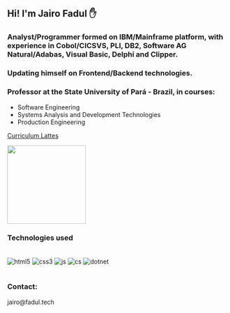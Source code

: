 
## Hi! I'm Jairo Fadul ✋

### Analyst/Programmer formed on IBM/Mainframe platform, with experience in Cobol/CICSVS, PLI, DB2, Software AG Natural/Adabas, Visual Basic, Delphi and Clipper.
### Updating himself on Frontend/Backend technologies.
### Professor at the State University of Pará - Brazil, in courses:
* Software Engineering
* Systems Analysis and Development Technologies
* Production Engineering


[Curriculum Lattes](http://lattes.cnpq.br/5482391365956398)



<!--
<div align="center">
  <a href="https://github.com/fadultech">
  <img height="180em" src="https://github-readme-stats.vercel.app/api?username=fadultech&show_icons=true&theme=dark&include_all_commits=true&count_private=true"/>   -->
  <img height="180em" src="https://github-readme-stats.vercel.app/api/top-langs/?username=fadultech&layout=compact&langs_count=7&theme=dark"/>
</div>

  
### Technologies used
  
  <div style="display: inline_block"><br/>
    <img align="center" alt="html5" src="https://img.shields.io/badge/HTML5-E34F26?style=for-the-badge&logo=html5&logoColor=white" />
    <img align="center" alt="css3" src="https://img.shields.io/badge/CSS3-1572B6?style=for-the-badge&logo=css3&logoColor=white" />
    <img align="center" alt="js" src="https://img.shields.io/badge/JavaScript-F7DF1E?style=for-the-badge&logo=javascript&logoColor=black" />
    <img align="center" alt="cs" src="https://img.shields.io/badge/C%23-239120?style=for-the-badge&logo=c-sharp&logoColor=white" />
    <img align="center" alt="dotnet" src="https://img.shields.io/badge/.NET-5C2D91?style=for-the-badge&logo=.net&logoColor=white" />
  </div><br/>
  


### Contact:
 <p>jairo@fadul.tech</p>
